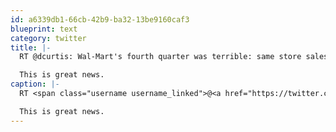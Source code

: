 ```yaml
---
id: a6339db1-66cb-42b9-ba32-13be9160caf3
blueprint: text
category: twitter
title: |-
  RT @dcurtis: Wal-Mart's fourth quarter was terrible: same store sales down 1%. 

  This is great news.
caption: |-
  RT <span class="username username_linked">@<a href="https://twitter.com/dcurtis" title="dustin curtis">dcurtis</a></span>: Wal-Mart's fourth quarter was terrible: same store sales down 1%. 

  This is great news.
---
```

